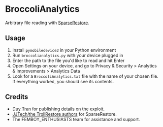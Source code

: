 # BroccoliAnalytics
Arbitrary file reading with [SparseRestore](https://github.com/JJTech0130/TrollRestore/tree/main/sparserestore).

## Usage
1. Install `pymobiledevice3` in your Python environment
2. Run `broccolianalytics.py` with your device plugged in
3. Enter the path to the file you'd like to read and hit Enter
4. Open Settings on your device, and go to Privacy & Security > Analytics & Improvements > Analytics Data
5. Look for a `BroccoliAnalytics.txt` file with the name of your chosen file. If everything worked, you should see its contents.

## Credits
- [Duy Tran](https://github.com/khanhduytran0) for publishing [details](https://gist.github.com/khanhduytran0/e2e0bf9dfa5deb2e00f397bdab8ec37f#exploit-1-symlinks-showing-up-in-analytics-data) on the exploit.
- [JJTech/the TrollRestore authors](https://github.com/JJTech0130/TrollRestore) for SparseRestore.
- The FEMBOY_ENTHUSIASTS team for assistance and support.
